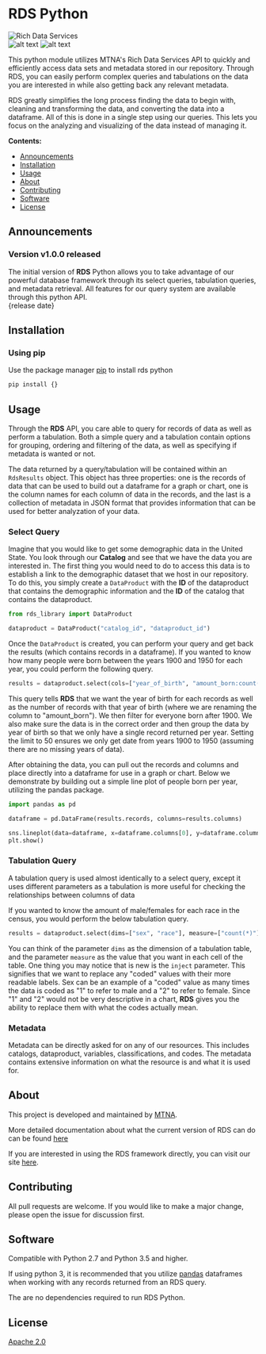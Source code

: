 # RDS Python![Rich Data Services](https://dev.richdataservices.com/rds-tabengine/assets/RDS-Logo.svg)  ![alt text](https://img.shields.io/badge/release-v1.0.0-blue)![alt text](https://img.shields.io/badge/python-2.7|3.6|3.7|3.8-blue)    This python module utilizes MTNA's Rich Data Services API to quickly and efficiently access data sets and metadata stored in our repository. Through RDS, you can easily perform complex queries and tabulations on the data you are interested in while also getting back any relevant metadata.RDS greatly simplifies the long process finding the data to begin with, cleaning and transforming the data, and converting the data into a dataframe. All of this is done in a single step using our queries. This lets you focus on the analyzing and visualizing of the data instead of managing it.    **Contents:**  - [Announcements](#announcements)  - [Installation](#installation)  - [Usage](#usage)  - [About](#about)  - [Contributing](#contributing)  - [Software](#software)  - [License](#license)      ## Announcements### Version v1.0.0 releasedThe initial version of **RDS** Python allows you to take advantage of our powerful database framework through its select queries, tabulation queries, and metadata retrieval. All features for our query system are available through this python API.  {release date}## Installation### Using pipUse the package manager [pip](https://pip.pypa.io/en/stable/) to install rds python```bashpip install {}```## UsageThrough the **RDS** API, you care able to query for records of data as well as perform a tabulation. Both a simple query and a tabulation contain options for grouping, ordering and filtering of the data, as well as specifying if metadata is wanted or not.The data returned by a query/tabulation will be contained within an `RdsResults` object. This object has three properties: one is the records of data that can be used to build out a dataframe for a graph or chart, one is the column names for each column of data in the records, and the last is a collection of metadata in JSON format that provides information that can be used for better analyzation of your data.### Select QueryImagine that you would like to get some demographic data in the United State. You look through our **Catalog** and see that we have the data you are interested in. The first thing you would need to do to access this data is to establish a link to the demographic dataset that we host in our repository. To do this, you simply create a `DataProduct` with the **ID** of the dataproduct that contains the demographic information and the **ID** of the catalog that contains the dataproduct.```pythonfrom rds_library import DataProductdataproduct = DataProduct("catalog_id", "dataproduct_id")```Once the `DataProduct` is created, you can perform your query and get back the results (which contains records in a dataframe). If you wanted to know how many people were born between the years 1900 and 1950 for each year, you could perform the following query.```pythonresults = dataproduct.select(cols=["year_of_birth", "amount_born:count(*)"], where=["year_of_birth>1900"], orderby=["year_of_birth"], groupby=["year_of_birth"], limit=50)```This query tells **RDS** that we want the year of birth for each records as well as the number of records with that year of birth (where we are renaming the column to "amount_born"). We then filter for everyone born after 1900. We also make sure the data is in the correct order and then group the data by year of birth so that we only have a single record returned per year. Setting the limit to 50 ensures we only get date from years 1900 to 1950 (assuming there are no missing years of data).After obtaining the data, you can pull out the records and columns and place directly into a dataframe for use in a graph or chart. Below we demonstrate by building out a simple line plot of people born per year, utilizing the pandas package.```pythonimport pandas as pddataframe = pd.DataFrame(results.records, columns=results.columns)sns.lineplot(data=dataframe, x=dataframe.columns[0], y=dataframe.columns[1])plt.show()```### Tabulation QueryA tabulation query is used almost identically to a select query, except it uses different parameters as a tabulation is more useful for checking the relationships between columns of dataIf you wanted to know the amount of male/females for each race in the census, you would perform the below tabulation query.```pythonresults = dataproduct.select(dims=["sex", "race"], measure=["count(*)"], orderby=["race"], inject=True)```You can think of the parameter `dims` as the dimension of a tabulation table, and the parameter `measure` as the value that you want in each cell of the table. One thing you may notice that is new is the `inject` parameter. This signifies that we want to replace any "coded" values with their more readable labels. Sex can be an example of a "coded" value as many times the data is coded as "1" to refer to male and a "2" to refer to female. Since "1" and "2" would not be very descriptive in a chart, **RDS** gives you the ability to replace them with what the codes actually mean.### MetadataMetadata can be directly asked for on any of our resources. This includes catalogs, dataproduct, variables, classifications, and codes. The metadata contains extensive information on what the resource is and what it is used for.## AboutThis project is developed and maintained by [MTNA](https://www.mtna.us/).More detailed documentation about what the current version of RDS can do can be found [here](https://documenter.getpostman.com/view/2220438/SzS4QmXD?version=latest#intro.)If you are interested in using the RDS framework directly, you can visit our site [here](https://www2.richdataservices.com/).## ContributingAll pull requests are welcome. If you would like to make a major change, please open the issue for discussion first.## SoftwareCompatible with Python 2.7 and Python 3.5 and higher.If using python 3, it is recommended that you utilize [pandas](https://pandas.pydata.org/) dataframes when working with any records returned from an RDS query.The are no dependencies required to run RDS Python.## License[Apache 2.0](https://www.apache.org/licenses/LICENSE-2.0)